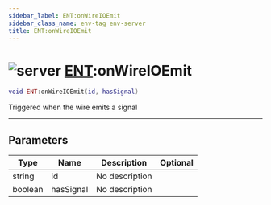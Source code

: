 ```yaml
---
sidebar_label: ENT:onWireIOEmit
sidebar_class_name: env-tag env-server
title: ENT:onWireIOEmit
---
```


# <img src='/img/wiki/server.png' alt='server' classname='env-tag' /> [ENT](../ent/README.md):onWireIOEmit

```lua
void ENT:onWireIOEmit(id, hasSignal)
```

Triggered when the wire emits a signal<br/>

-----------------
## Parameters

| Type   | Name | Description | Optional |
| ------ | ---- | ----------- | -------: |
| string | id | No description |   |
| boolean | hasSignal | No description |   |
